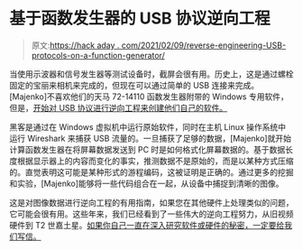 # 基于函数发生器的 USB 协议逆向工程

> 原文:[https://hack aday . com/2021/02/09/reverse-engineering-USB-protocols-on-a-function-generator/](https://hackaday.com/2021/02/09/reverse-engineering-usb-protocols-on-a-function-generator/)

当使用示波器和信号发生器等测试设备时，截屏会很有用。历史上，这是通过螺栓固定的宝丽来相机来完成的，但现在可以通过简单的 USB 连接来完成。[Majenko]不喜欢他们的天马 72-14110 函数发生器附带的 Windows 专用软件，但是，[开始对 USB 协议进行逆向工程来创建他们自己的软件。](https://majenko.co.uk/blog/hacking-tenma-72-14110-functionarbitrary-waveform-generator-usb-protocol)

黑客是通过在 Windows 虚拟机中运行原始软件，同时在主机 Linux 操作系统中运行 Wireshark 来捕获 USB 流量的。一旦捕获了足够的数据，[Majenko]就开始计算函数发生器在将屏幕数据发送到 PC 时是如何格式化屏幕数据的。基于数据长度根据显示器上的内容而变化的事实，推测数据不是原始的，而是以某种方式压缩的。直觉表明这可能是某种形式的游程编码，这被证明是正确的。通过更多的挖掘和实验，[Majenko]能够将一些代码组合在一起，从设备中捕捉到清晰的图像。

这是对图像数据进行逆向工程的有用指南，如果您在其他硬件上处理类似的问题，它可能会很有用。这些年来，我们已经看到了一些伟大的逆向工程努力，从旧视频硬件到 T2 世嘉土星。[如果你自己一直在深入研究软件或硬件的秘密，一定要给我们写信。](http://hackaday.com/submit-a-tip)